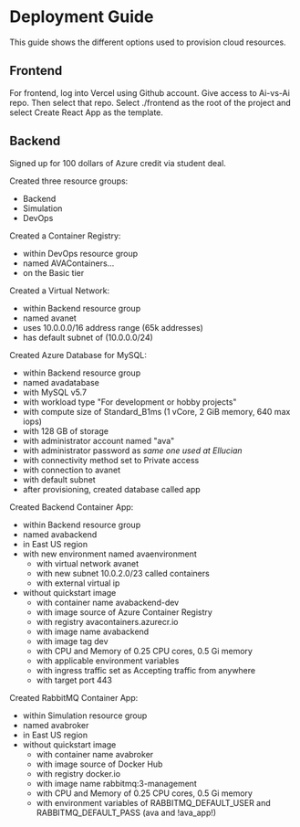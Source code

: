 # Deployment Guide

This guide shows the different options used to provision cloud resources.

## Frontend

For frontend, log into Vercel using Github account.
Give access to Ai-vs-Ai repo. Then select that repo.
Select ./frontend as the root of the project and select Create React App as the template.

## Backend

Signed up for 100 dollars of Azure credit via student deal.

Created three resource groups:

- Backend
- Simulation
- DevOps

Created a Container Registry:

- within DevOps resource group
- named AVAContainers...
- on the Basic tier

Created a Virtual Network:

- within Backend resource group
- named avanet
- uses 10.0.0.0/16 address range (65k addresses)
- has default subnet of (10.0.0.0/24)

Created Azure Database for MySQL:

- within Backend resource group
- named avadatabase
- with MySQL v5.7
- with workload type "For development or hobby projects"
- with compute size of Standard_B1ms (1 vCore, 2 GiB memory, 640 max iops)
- with 128 GB of storage
- with administrator account named "ava"
- with administrator password as _same one used at Ellucian_
- with connectivity method set to Private access
- with connection to avanet
- with default subnet
- after provisioning, created database called app

Created Backend Container App:

- within Backend resource group
- named avabackend
- in East US region
- with new environment named avaenvironment
  - with virtual network avanet
  - with new subnet 10.0.2.0/23 called containers
  - with external virtual ip
- without quickstart image
  - with container name avabackend-dev
  - with image source of Azure Container Registry
  - with registry avacontainers.azurecr.io
  - with image name avabackend
  - with image tag dev
  - with CPU and Memory of 0.25 CPU cores, 0.5 Gi memory
  - with applicable environment variables
  - with ingress traffic set as Accepting traffic from anywhere
  - with target port 443

Created RabbitMQ Container App:

- within Simulation resource group
- named avabroker
- in East US region
- without quickstart image
  - with container name avabroker
  - with image source of Docker Hub
  - with registry docker.io
  - with image name rabbitmq:3-management
  - with CPU and Memory of 0.25 CPU cores, 0.5 Gi memory
  - with environment variables of RABBITMQ_DEFAULT_USER and RABBITMQ_DEFAULT_PASS (ava and !ava_app!)
